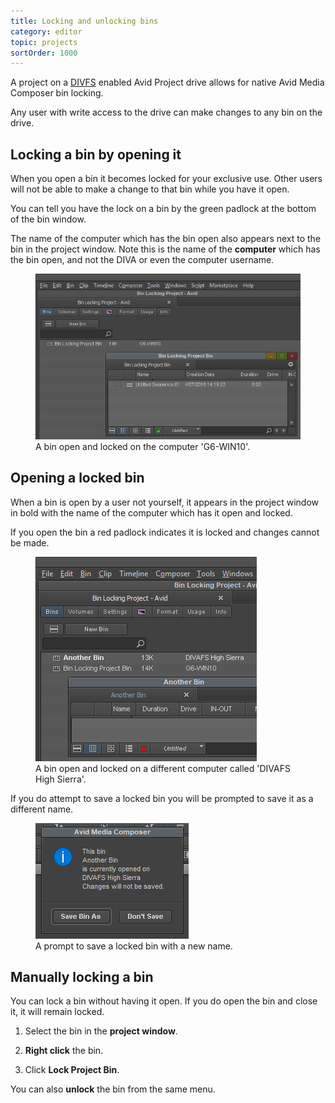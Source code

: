 ```yaml
---
title: Locking and unlocking bins
category: editor
topic: projects
sortOrder: 1000
---
```


A project on a [DIVFS](/v4/editor/about-divafs.html) enabled Avid Project drive allows for native Avid Media Composer bin locking.

Any user with write access to the drive can make changes to any bin on the drive.



## Locking a bin by opening it

When you open a bin it becomes locked for your exclusive use. Other users will not be able to make a change to that bin while you have it open.

You can tell you have the lock on a bin by the green padlock at the bottom of the bin window.

The name of the computer which has the bin open also appears next to the bin in the project window.
Note this is the name of the **computer** which has the bin open, and not the DIVA or even the computer username.

<figure>
  <img src="/images/v3/open-bin.png" alt="Open bin" />
  <figcaption>A bin open and locked on the computer 'G6-WIN10'.</figcaption>
</figure>



## Opening a locked bin

When a bin is open by a user not yourself, it appears in the project window in bold with the name of the computer which has it open and locked.

If you open the bin a red padlock indicates it is locked and changes cannot be made.

<figure>
  <img src="/images/v3/locked-bin.png" alt="Locked bin" />
  <figcaption>A bin open and locked on a different computer called 'DIVAFS High Sierra'.</figcaption>
</figure>

If you do attempt to save a locked bin you will be prompted to save it as a different name.

<figure>
  <img src="/images/v3/save-locked-bin-as.png" alt="Save locked bin" />
  <figcaption>A prompt to save a locked bin with a new name.</figcaption>
</figure>


## Manually locking a bin

You can lock a bin without having it open. If you do open the bin and close it, it will remain locked.

1. Select the bin in the **project window**.

1. **Right click** the bin.

1. Click **Lock Project Bin**.

You can also **unlock** the bin from the same menu.